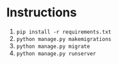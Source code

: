 # Instructions

1. `pip install -r requirements.txt`
2. `python manage.py makemigrations`
3. `python manage.py migrate`
4. `python manage.py runserver`
